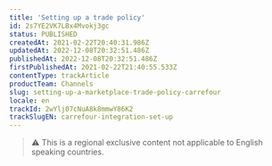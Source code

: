 ```yaml
---
title: 'Setting up a trade policy'
id: 2s7YE2VK7LBx4Mvokj3gc
status: PUBLISHED
createdAt: 2021-02-22T20:40:31.986Z
updatedAt: 2022-12-08T20:32:51.486Z
publishedAt: 2022-12-08T20:32:51.486Z
firstPublishedAt: 2021-02-22T21:40:55.533Z
contentType: trackArticle
productTeam: Channels
slug: setting-up-a-marketplace-trade-policy-carrefour
locale: en
trackId: 2wYlj07cNuA8k8mmwY86K2
trackSlugEN: carrefour-integration-set-up
---
```


>⚠️ This is a regional exclusive content not applicable to English speaking countries.

